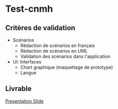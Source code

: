 # Test-cnmh

## Critères de validation
- Scénarios
  - Rédaction de scénarios en français
  - Rédaction de scénarios en UML
  - Validation des scénarios dans l'application
- UI: Interfaces
  - Chart graphique (maquettage de prototype)
  - Langue


## Livrable
[Presentation Slide ](https://docs.google.com/presentation/d/1t-qj38LVejBMn7a66knzIMsGPBKbL-0qCqOOmIYGLBQ/edit?usp=sharing)
